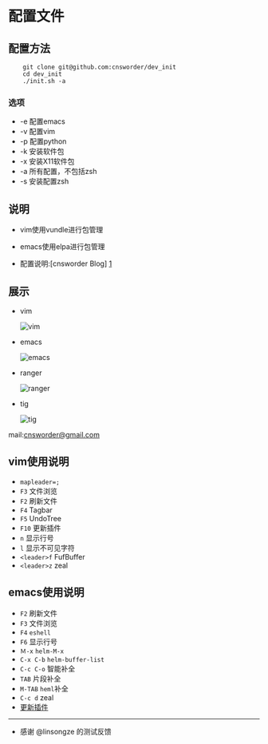 配置文件
=========

配置方法
--------    

```
    git clone git@github.com:cnsworder/dev_init  
    cd dev_init
    ./init.sh -a
```

### 选项

+ -e 配置emacs
+ -v 配置vim
+ -p 配置python
+ -k 安装软件包
+ -x 安装X11软件包
+ -a 所有配置，不包括zsh
+ -s 安装配置zsh   

说明
-----

  + vim使用vundle进行包管理
  + emacs使用elpa进行包管理  
  
  + 配置说明:[cnsworder Blog] [1]   

展示
-----------
  
  + vim
    
    ![vim](http://img.blog.csdn.net/20131118142641312?watermark/2/text/aHR0cDovL2Jsb2cuY3Nkbi5uZXQvY25zd29yZA==/font/5a6L5L2T/fontsize/400/fill/I0JBQkFCMA==/dissolve/70/gravity/SouthEast)

  + emacs
    
    ![emacs](http://img.blog.csdn.net/20131118142632953?watermark/2/text/aHR0cDovL2Jsb2cuY3Nkbi5uZXQvY25zd29yZA==/font/5a6L5L2T/fontsize/400/fill/I0JBQkFCMA==/dissolve/70/gravity/SouthEast)

  + ranger

    ![ranger](http://img.blog.csdn.net/20131118142648984?watermark/2/text/aHR0cDovL2Jsb2cuY3Nkbi5uZXQvY25zd29yZA==/font/5a6L5L2T/fontsize/400/fill/I0JBQkFCMA==/dissolve/70/gravity/SouthEast)

  + tig

    ![tig](http://img.blog.csdn.net/20140817150603683)

mail:[cnsworder@gmail.com](mailto:cnsowrder@gmail.com)

[1]: http://blog.csdn.net/cnsword  "Blog"

vim使用说明
-------------------

+ `mapleader=;`
+ `F3` 文件浏览
+ `F2` 刷新文件
+ `F4` Tagbar
+ `F5` UndoTree
+ `F10` 更新插件
+ `n` 显示行号
+ `l` 显示不可见字符
+ `<leader>f` FufBuffer
+ `<leader>z` zeal

emacs使用说明
-----------------

+ `F2` 刷新文件
+ `F3` 文件浏览
+ `F4` `eshell`
+ `F6` 显示行号
+ `Ｍ-x` `helm-M-x`
+ `C-x C-b` `helm-buffer-list`
+ `C-c C-o` 智能补全
+ `TAB` 片段补全
+ `M-TAB` `heml`补全
+ `C-c d` zeal
+ [更新插件](http://blog.csdn.net/cnsword/article/details/42918215)

- - - -

+ 感谢 @linsongze 的测试反馈
